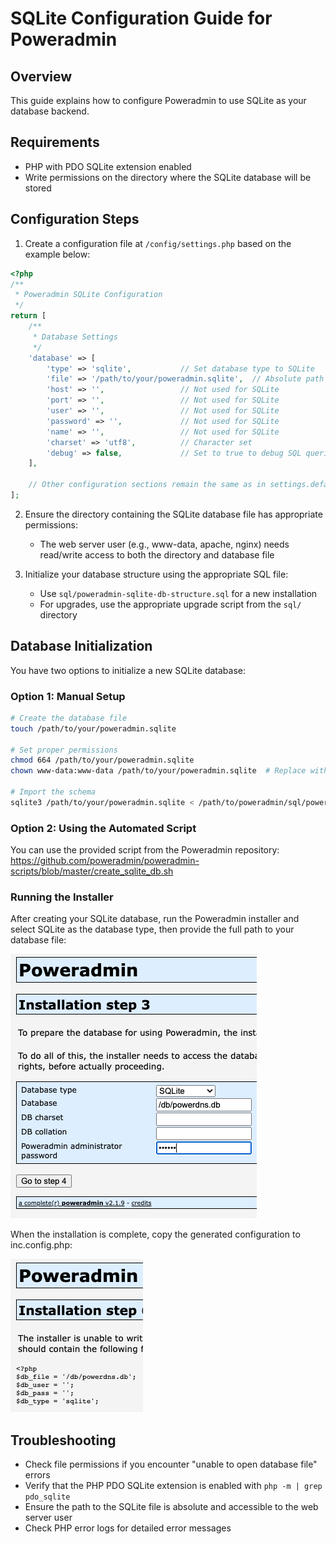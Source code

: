 # SQLite Configuration Guide for Poweradmin

## Overview

This guide explains how to configure Poweradmin to use SQLite as your database backend.

## Requirements

- PHP with PDO SQLite extension enabled
- Write permissions on the directory where the SQLite database will be stored

## Configuration Steps

1. Create a configuration file at `/config/settings.php` based on the example below:

```php
<?php
/**
 * Poweradmin SQLite Configuration
 */
return [
    /**
     * Database Settings
     */
    'database' => [
        'type' => 'sqlite',           // Set database type to SQLite
        'file' => '/path/to/your/poweradmin.sqlite',  // Absolute path to SQLite database file
        'host' => '',                 // Not used for SQLite
        'port' => '',                 // Not used for SQLite
        'user' => '',                 // Not used for SQLite
        'password' => '',             // Not used for SQLite
        'name' => '',                 // Not used for SQLite
        'charset' => 'utf8',          // Character set
        'debug' => false,             // Set to true to debug SQL queries
    ],
    
    // Other configuration sections remain the same as in settings.defaults.php
];
```

2. Ensure the directory containing the SQLite database file has appropriate permissions:
    - The web server user (e.g., www-data, apache, nginx) needs read/write access to both the directory and database
      file

3. Initialize your database structure using the appropriate SQL file:
    - Use `sql/poweradmin-sqlite-db-structure.sql` for a new installation
    - For upgrades, use the appropriate upgrade script from the `sql/` directory

## Database Initialization

You have two options to initialize a new SQLite database:

### Option 1: Manual Setup

```bash
# Create the database file
touch /path/to/your/poweradmin.sqlite

# Set proper permissions
chmod 664 /path/to/your/poweradmin.sqlite
chown www-data:www-data /path/to/your/poweradmin.sqlite  # Replace with your web server user

# Import the schema
sqlite3 /path/to/your/poweradmin.sqlite < /path/to/poweradmin/sql/poweradmin-sqlite-db-structure.sql
```

### Option 2: Using the Automated Script

You can use the provided script from the Poweradmin repository:
https://github.com/poweradmin/poweradmin-scripts/blob/master/create_sqlite_db.sh

### Running the Installer

After creating your SQLite database, run the Poweradmin installer and select SQLite as the database type, then provide
the full path to your database file:

![Select SQLite in installer](../screenshots/sqlite_step03.png)

When the installation is complete, copy the generated configuration to inc.config.php:

![Copy configuration](../screenshots/sqlite_step06.png)

## Troubleshooting

- Check file permissions if you encounter "unable to open database file" errors
- Verify that the PHP PDO SQLite extension is enabled with `php -m | grep pdo_sqlite`
- Ensure the path to the SQLite file is absolute and accessible to the web server user
- Check PHP error logs for detailed error messages
